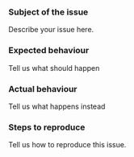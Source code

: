 ### Subject of the issue

Describe your issue here.

### Expected behaviour

Tell us what should happen

### Actual behaviour

Tell us what happens instead

### Steps to reproduce

Tell us how to reproduce this issue.
